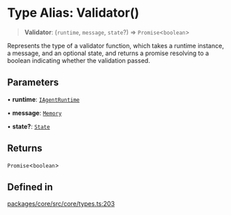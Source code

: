 # Type Alias: Validator()

> **Validator**: (`runtime`, `message`, `state`?) => `Promise`\<`boolean`\>

Represents the type of a validator function, which takes a runtime instance, a message, and an optional state, and returns a promise resolving to a boolean indicating whether the validation passed.

## Parameters

• **runtime**: [`IAgentRuntime`](../interfaces/IAgentRuntime.md)

• **message**: [`Memory`](../interfaces/Memory.md)

• **state?**: [`State`](../interfaces/State.md)

## Returns

`Promise`\<`boolean`\>

## Defined in

[packages/core/src/core/types.ts:203](https://github.com/ai16z/eliza/blob/main/packages/core/src/core/types.ts#L203)
